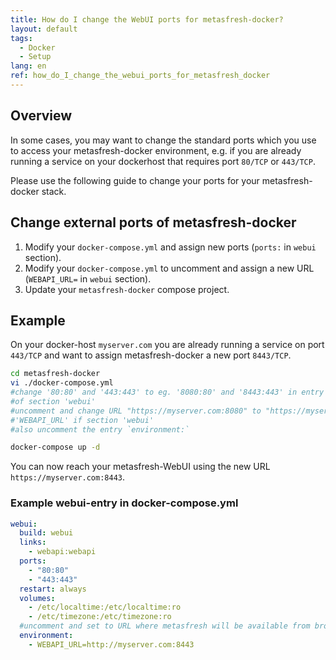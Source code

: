 ```yaml
---
title: How do I change the WebUI ports for metasfresh-docker?
layout: default
tags:  
  - Docker
  - Setup
lang: en
ref: how_do_I_change_the_webui_ports_for_metasfresh_docker
---
```


## Overview
In some cases, you may want to change the standard ports which you use to access your metasfresh-docker environment, e.g. if you are already running a service on your dockerhost that requires port `80/TCP` or `443/TCP`.

Please use the following guide to change your ports for your metasfresh-docker stack.

## Change external ports of metasfresh-docker
1. Modify your `docker-compose.yml` and assign new ports (`ports:` in `webui` section).
1. Modify your `docker-compose.yml` to uncomment and assign a new URL (`WEBAPI_URL=` in `webui` section).
1. Update your `metasfresh-docker` compose project.


## Example

On your docker-host `myserver.com` you are already running a service on port `443/TCP` and want to assign metasfresh-docker a new port `8443/TCP`.


```bash
cd metasfresh-docker
vi ./docker-compose.yml
#change '80:80' and '443:443' to eg. '8080:80' and '8443:443' in entry 'ports:'
#of section 'webui'
#uncomment and change URL "https://myserver.com:8080" to "https://myserver.com:8443" in entry
#'WEBAPI_URL' if section 'webui'
#also uncomment the entry `environment:`

docker-compose up -d
```

You can now reach your metasfresh-WebUI using the new URL `https://myserver.com:8443`.

### Example webui-entry in docker-compose.yml
```yml
webui:
  build: webui
  links:
    - webapi:webapi
  ports:
    - "80:80"
    - "443:443"
  restart: always
  volumes:
    - /etc/localtime:/etc/localtime:ro
    - /etc/timezone:/etc/timezone:ro
  #uncomment and set to URL where metasfresh will be available from browsers
  environment:
    - WEBAPI_URL=http://myserver.com:8443
```
